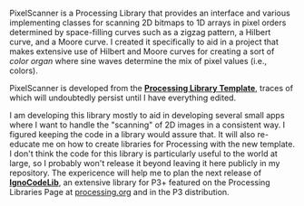 PixelScanner is a Processing Library that provides an interface and various implementing classes for scanning 2D bitmaps to 1D arrays in pixel orders determined by space-filling curves such as a zigzag pattern, a Hilbert curve, and a Moore curve. I created it specifically to aid in a project that makes extensive use of Hilbert and Moore curves for creating a sort of _color organ_ where sine waves determine the mix of pixel values (i.e., colors).

PixelScanner is developed from the [**Processing Library Template**](https://github.com/processing/processing-library-template), traces of which will undoubtedly persist until I have everything edited. 

I am developing this library mostly to aid in developing several small apps where I want to handle the "scanning" of 2D images in a consistent way. I figured keeping the code in a library would assure that. It will also re-educate me on how to create libraries for Processing with the new template. I don't think the code for this library is particularly useful to the world at large, so I probably won't release it beyond leaving it here publicly in my repository. The expericence will help me to plan the next release of [**IgnoCodeLib**](https://github.com/Ignotus-mago/IgnoCodeLib3), an extensive library for P3+ featured on the Processing Libraries Page at [processing.org](https://processing.org) and in the P3 distribution. 
